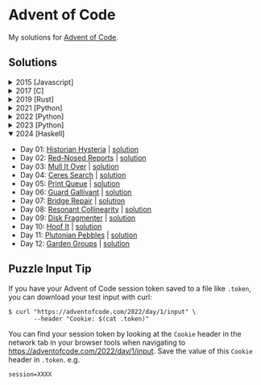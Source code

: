 # Advent of Code

My solutions for [Advent of Code](https://adventofcode.com).

## Solutions

<details>
<summary>2015 [Javascript]</summary>

- Day 01: [Not Quite Lisp](https://adventofcode.com/2015/day/1) | [source](./2015/src/day01.ts)
- Day 02: [I Was Told There Would Be No Math](https://adventofcode.com/2015/day/2) | [source](./2015/src/day02.ts)
- Day 03: [Perfectly Spherical Houses in a Vacuum](https://adventofcode.com/2015/day/3) | [source](./2015/src/day03.ts)
- Day 04: [The Ideal Stocking Stuffer](https://adventofcode.com/2015/day/4) | [source](./2015/src/day04.ts)
- Day 05: [Doesn't He Have Intern-Elves For This?](https://adventofcode.com/2015/day/5) | [source](./2015/src/day05.ts)
- Day 06: [Probably a Fire Hazard](https://adventofcode.com/2015/day/6) | [source](./2015/src/day06.ts)

</details>

<details>
<summary>2017 [C]</summary>

* Day 01: [Inverse Captcha](https://adventofcode.com/2017/day/1) | [solution](./2017/src/201701.c)
* Day 02: [Corruption Checksum](https://adventofcode.com/2017/day/2) | [solution](./2017/src/201702.c)

</details>

<details>
<summary>2019 [Rust]</summary>

- Day 01: [The Tyranny of the Rocket Equation](https://adventofcode.com/2019/day/1) | [solution](./2019/src/solutions/day01.rs)
- Day 02: [1202 Program Alarm](https://adventofcode.com/2019/day/2) | [solution](./2019/src/solutions/day02.rs)

</details>

<details>
<summary>2021 [Python]</summary>

- Day 01: [Sonar Sweep](https://adventofcode.com/2021/day/1) | [solution](./2021/day01.py)
- Day 02: [Dive!](https://adventofcode.com/2021/day/2) | [solution](./2021/day02.py)
- Day 03: [Binary Diagnostic](https://adventofcode.com/2021/day/3) | [solution](./2021/day03.py)
- Day 04: [Giant Squid](https://adventofcode.com/2021/day/4) | [solution](./2021/day04.py)
- Day 05: [Hydrothermal Venture](https://adventofcode.com/2021/day/5) | [solution](./2021/day05.py)
- Day 06: [Lanternfish](https://adventofcode.com/2021/day/6) | [solution](./2021/day06.py)
- Day 07: [The Treachery of Whales](https://adventofcode.com/2021/day/7) | [solution](./2021/day07.py)
- Day 08: [Seven Segment Search](https://adventofcode.com/2021/day/8) | [solution](./2021/day08.py)
- Day 09: [Smoke Basin](https://adventofcode.com/2021/day/9) | [solution](./2021/day09.py)
- Day 10: [Syntax Scoring](https://adventofcode.com/2021/day/10) | [solution](./2021/day10.py)
- Day 11: [Dumbo Octopus](https://adventofcode.com/2021/day/11) | [solution](./2021/day11.py)
- Day 12: [Passage Pathing](https://adventofcode.com/2021/day/12) | [solution](./2021/day12.py)
- Day 13: [Transparent Origami](https://adventofcode.com/2021/day/13) | [solution](./2021/day13.py)
- Day 14: [Extended Polymerization](https://adventofcode.com/2021/day/14) | [solution](./2021/day14.py)
- Day 15: [Chiton](https://adventofcode.com/2021/day/15) | [solution](./2021/day15.py)
- Day 16: [Packet Decoder](https://adventofcode.com/2021/day/16) | [solution](./2021/day16.py)
- Day 17: [Trick Shot](https://adventofcode.com/2021/day/17) | [solution](./2021/day17.py)
- Day 18: [Snailfish](https://adventofcode.com/2021/day/18) | [solution](./2021/day18.py)
- Day 19: [Beacon Scanner](https://adventofcode.com/2021/day/19) | [solution](./2021/day19.py)
- Day 20: [Trench Map](https://adventofcode.com/2021/day/20) | [solution](./2021/day20.py)
- Day 21: [Dirac Dice](https://adventofcode.com/2021/day/21) | [solution](./2021/day21.py)
- Day 22: [Reactor Reboot](https://adventofcode.com/2021/day/22) | [solution](./2021/day22.py)

</details>

<details>
<summary>2022 [Python]</summary>

- Day 01: [Calorie Counting](https://adventofcode.com/2022/day/1) | [solution](./2022/day01.py)
- Day 02: [Rock Paper Scissors](https://adventofcode.com/2022/day/2) | [solution](./2022/day02.py)
- Day 03: [Rucksack Reorganization](https://adventofcode.com/2022/day/3) | [solution](./2022/day03.py)
- Day 04: [Camp Cleanup](https://adventofcode.com/2022/day/4) | [solution](./2022/day04.py)
- Day 05: [Supply Stacks](https://adventofcode.com/2022/day/5) | [solution](./2022/day05.py)
- Day 06: [Tuning Trouble](https://adventofcode.com/2022/day/6) | [solution](./2022/day06.py)
- Day 07: [No Space Left On Device](https://adventofcode.com/2022/day/7) | [solution](./2022/day07.py)
- Day 08: [Treetop Tree House](https://adventofcode.com/2022/day/8) | [solution](./2022/day08.py)
- Day 09: [Rope Bridge](https://adventofcode.com/2022/day/9) | [solution](./2022/day09.py)
- Day 10: [Cathode-Ray Tube](https://adventofcode.com/2022/day/10) | [solution](./2022/day10.py)
- Day 11: [Monkey in the Middle](https://adventofcode.com/2022/day/11) | [solution](./2022/day11.py)
- Day 12: [Hill Climbing Algorithm](https://adventofcode.com/2022/day/12) | [solution](./2022/day12.py)
- Day 13: [Distress Signal](https://adventofcode.com/2022/day/13) | [solution](./2022/day13.py)
- Day 14: [Regolith Reservoir](https://adventofcode.com/2022/day/14) | [solution](./2022/day14.py)
- Day 15: [Beacon Exclusion Zone](https://adventofcode.com/2022/day/15) | [solution](./2022/day15.py)
- Day 16: [Proboscidea Volcanium](https://adventofcode.com/2022/day/16) | [solution](./2022/day16.py)
- Day 17: [Pyroclastic Flow](https://adventofcode.com/2022/day/17) | [solution](./2022/day17.py)
- Day 18: [Boiling Boulders](https://adventofcode.com/2022/day/18) | [solution](./2022/day18.py)
- Day 19: [Not Enough Minerals](https://adventofcode.com/2022/day/19) | [solution](./2022/day19.py)
- Day 20: [Grove Positioning System](https://adventofcode.com/2022/day/20) | [solution](./2022/day20.py)
- Day 21: [Monkey Math](https://adventofcode.com/2022/day/21) | [solution](./2022/day21.py)
- Day 22: [Monkey Map](https://adventofcode.com/2022/day/22) | [solution](./2022/day22.py)
- Day 23: [Unstable Diffusion](https://adventofcode.com/2022/day/23) | [solution](./2022/day23.py)

</details>

<details>
<summary>2023 [Python]</summary>

- Day 01: [Trebuchet?!](https://adventofcode.com/2023/day/1) | [solution](./2023/day01.py)
- Day 02: [Cube Conundrum](https://adventofcode.com/2023/day/2) | [solution](./2023/day02.py)
- Day 03: [Gear Ratios](https://adventofcode.com/2023/day/3) | [solution](./2023/day03.py)
- Day 04: [Scratchcards](https://adventofcode.com/2023/day/4) | [solution](./2023/day04.py)
- Day 05: [If You Give A Seed A Fertilizer](https://adventofcode.com/2023/day/5) | [solution](./2023/day05.py)
- Day 06: [Wait For It](https://adventofcode.com/2023/day/6) | [solution](./2023/day06.py)
- Day 07: [Camel Cards](https://adventofcode.com/2023/day/7) | [solution](./2023/day07.py)
- Day 08: [Haunted Wasteland](https://adventofcode.com/2023/day/8) | [solution](./2023/day08.py)
- Day 09: [Mirage Maintenance](https://adventofcode.com/2023/day/9) | [solution](./2023/day09.py)
- Day 10: [Pipe Maze](https://adventofcode.com/2023/day/10) | [solution](./2023/day10.py)
- Day 11: [Cosmic Expansion](https://adventofcode.com/2023/day/11) | [solution](./2023/day11.py)
- Day 12: [Hot Springs](https://adventofcode.com/2023/day/12) | [solution](./2023/day12.py)
- Day 13: [Point of Incidence](https://adventofcode.com/2023/day/13) | [solution](./2023/day13.py)
- Day 14: [Parabolic Reflector Dish](https://adventofcode.com/2023/day/14) | [solution](./2023/day14.py)
- Day 15: [Lens Library](https://adventofcode.com/2023/day/15) | [solution](./2023/day15.py)
- Day 16: [The Floor Will Be Lava](https://adventofcode.com/2023/day/16) | [solution](./2023/day16.py)

</details>

<details open>
<summary>2024 [Haskell]</summary>

- Day 01: [Historian Hysteria](https://adventofcode.com/2024/day/1) | [solution](./2024/solutions/Day01.hs)
- Day 02: [Red-Nosed Reports](https://adventofcode.com/2024/day/2) | [solution](./2024/solutions/Day02.hs)
- Day 03: [Mull It Over](https://adventofcode.com/2024/day/3) | [solution](./2024/solutions/Day03.hs)
- Day 04: [Ceres Search](https://adventofcode.com/2024/day/4) | [solution](./2024/solutions/Day04.hs)
- Day 05: [Print Queue](https://adventofcode.com/2024/day/5) | [solution](./2024/solutions/Day05.hs)
- Day 06: [Guard Gallivant](https://adventofcode.com/2024/day/6) | [solution](./2024/solutions/Day06.hs)
- Day 07: [Bridge Repair](https://adventofcode.com/2024/day/7) | [solution](./2024/solutions/Day07.hs)
- Day 08: [Resonant Collinearity](https://adventofcode.com/2024/day/8) | [solution](./2024/solutions/Day08.hs)
- Day 09: [Disk Fragmenter](https://adventofcode.com/2024/day/9) | [solution](./2024/solutions/Day09.hs)
- Day 10: [Hoof It](https://adventofcode.com/2024/day/10) | [solution](./2024/solutions/Day10.hs)
- Day 11: [Plutonian Pebbles](https://adventofcode.com/2024/day/11) | [solution](./2024/solutions/Day11.hs)
- Day 12: [Garden Groups](https://adventofcode.com/2024/day/12) | [solution](./2024/solutions/Day12.hs)

</details>

## Puzzle Input Tip

If you have your Advent of Code session token saved to a file like `.token`, you can download your test input with curl:
```
$ curl "https://adventofcode.com/2022/day/1/input" \
       --header "Cookie: $(cat .token)"
```
You can find your session token by looking at the `Cookie` header in the network tab
in your browser tools when navigating to https://adventofcode.com/2022/day/1/input.
Save the value of this `Cookie` header in `.token`. e.g.
```
session=XXXX
```
